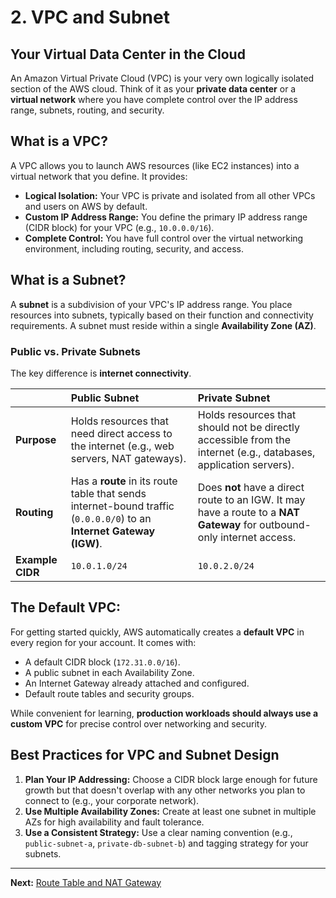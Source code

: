 # 2. VPC and Subnet

## Your Virtual Data Center in the Cloud

An Amazon Virtual Private Cloud (VPC) is your very own logically isolated section of the AWS cloud. Think of it as your **private data center** or a **virtual network** where you have complete control over the IP address range, subnets, routing, and security.

## What is a VPC?

A VPC allows you to launch AWS resources (like EC2 instances) into a virtual network that you define. It provides:
- **Logical Isolation:** Your VPC is private and isolated from all other VPCs and users on AWS by default.
- **Custom IP Address Range:** You define the primary IP address range (CIDR block) for your VPC (e.g., `10.0.0.0/16`).
- **Complete Control:** You have full control over the virtual networking environment, including routing, security, and access.

## What is a Subnet?

A **subnet** is a subdivision of your VPC's IP address range. You place resources into subnets, typically based on their function and connectivity requirements. A subnet must reside within a single **Availability Zone (AZ)**.

### Public vs. Private Subnets

The key difference is **internet connectivity**.

| | Public Subnet | Private Subnet |
| :--- | :--- | :--- |
| **Purpose** | Holds resources that need direct access to the internet (e.g., web servers, NAT gateways). | Holds resources that should not be directly accessible from the internet (e.g., databases, application servers). |
| **Routing** | Has a **route** in its route table that sends internet-bound traffic (`0.0.0.0/0`) to an **Internet Gateway (IGW)**. | Does **not** have a direct route to an IGW. It may have a route to a **NAT Gateway** for outbound-only internet access. |
| **Example CIDR** | `10.0.1.0/24` | `10.0.2.0/24` |

## The Default VPC:

For getting started quickly, AWS automatically creates a **default VPC** in every region for your account. It comes with:
- A default CIDR block (`172.31.0.0/16`).
- A public subnet in each Availability Zone.
- An Internet Gateway already attached and configured.
- Default route tables and security groups.

While convenient for learning, **production workloads should always use a custom VPC** for precise control over networking and security.

## Best Practices for VPC and Subnet Design

1.  **Plan Your IP Addressing:** Choose a CIDR block large enough for future growth but that doesn't overlap with any other networks you plan to connect to (e.g., your corporate network).
2.  **Use Multiple Availability Zones:** Create at least one subnet in multiple AZs for high availability and fault tolerance.
3.  **Use a Consistent Strategy:** Use a clear naming convention (e.g., `public-subnet-a`, `private-db-subnet-b`) and tagging strategy for your subnets.

---

**Next:** [Route Table and NAT Gateway](./03-route-table-and-nat-gateway.md)
